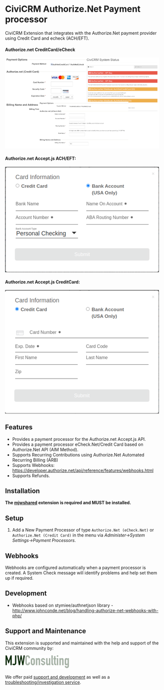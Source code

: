 # CiviCRM Authorize.Net Payment processor

CiviCRM Extension that integrates with the Authorize.Net payment provider using Credit Card and echeck (ACH/EFT).

#### Authorize.net CreditCard/eCheck

![authnet cc echeck preview](images/authnet_preview.png)

#### Authorize.net Accept.js ACH/EFT:
![authnet acceptjs ach](images/authnet_acceptjs_ach.png)

#### Authorize.net Accept.js CreditCard:
![authnet acceptjs creditcard](images/authnet_acceptjs_creditcard.png)

## Features

* Provides a payment processor for the Authorize.net Accept.js API.
* Provides a payment processor eCheck.Net/Credit Card based on Authorize.Net API (AIM Method).
* Supports Recurring Contributions using Authorize.Net Automated Recurring Billing (ARB)
* Supports Webhooks: https://developer.authorize.net/api/reference/features/webhooks.html
* Supports Refunds.

## Installation

**The [mjwshared](https://lab.civicrm.org/extensions/mjwshared) extension is required and MUST be installed.**

## Setup

1. Add a New Payment Processor of type `Authorize.Net (eCheck.Net)` or `Authorize.Net (Credit Card)` in the menu via *Administer->System Settings->Payment Processors*.

## Webhooks

Webhooks are configured automatically when a payment processor is created.
A System Check message will identify problems and help set them up if required.

## Development

* Webhooks based on stymiee/authnetjson library - http://www.johnconde.net/blog/handling-authorize-net-webhooks-with-php/

## Support and Maintenance
This extension is supported and maintained with the help and support of the CiviCRM community by:

[![MJW Consulting](images/mjwconsulting.jpg)](https://www.mjwconsult.co.uk)

We offer paid [support and development](https://mjw.pt/support) as well as a [troubleshooting/investigation service](https://mjw.pt/investigation).

